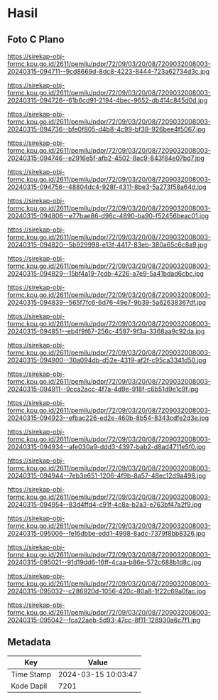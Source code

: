 # Hasil

## Foto C Plano

https://sirekap-obj-formc.kpu.go.id/2611/pemilu/pdpr/72/09/03/20/08/7209032008003-20240315-094711--9cd8669d-8dc8-4223-8444-723a62734d3c.jpg

https://sirekap-obj-formc.kpu.go.id/2611/pemilu/pdpr/72/09/03/20/08/7209032008003-20240315-094726--61b6cd91-2194-4bec-9652-db414c845d0d.jpg

https://sirekap-obj-formc.kpu.go.id/2611/pemilu/pdpr/72/09/03/20/08/7209032008003-20240315-094736--bfe0f805-d4b8-4c99-bf39-926bee4f5067.jpg

https://sirekap-obj-formc.kpu.go.id/2611/pemilu/pdpr/72/09/03/20/08/7209032008003-20240315-094746--e2916e5f-afb2-4502-8ac9-843f84e07bd7.jpg

https://sirekap-obj-formc.kpu.go.id/2611/pemilu/pdpr/72/09/03/20/08/7209032008003-20240315-094756--48804dc4-928f-4311-8be3-5a273f58a64d.jpg

https://sirekap-obj-formc.kpu.go.id/2611/pemilu/pdpr/72/09/03/20/08/7209032008003-20240315-094806--e77bae86-d96c-4890-ba90-f52456beac01.jpg

https://sirekap-obj-formc.kpu.go.id/2611/pemilu/pdpr/72/09/03/20/08/7209032008003-20240315-094820--5b929998-e13f-4417-83eb-380a65c6c8a9.jpg

https://sirekap-obj-formc.kpu.go.id/2611/pemilu/pdpr/72/09/03/20/08/7209032008003-20240315-094829--15bf4a19-7cdb-4226-a7e9-5a41bdad6cbc.jpg

https://sirekap-obj-formc.kpu.go.id/2611/pemilu/pdpr/72/09/03/20/08/7209032008003-20240315-094839--565f7fc6-6d76-49e7-9b39-5a62638367df.jpg

https://sirekap-obj-formc.kpu.go.id/2611/pemilu/pdpr/72/09/03/20/08/7209032008003-20240315-094851--eb4f9f67-256c-4587-9f3a-3368aa9c92da.jpg

https://sirekap-obj-formc.kpu.go.id/2611/pemilu/pdpr/72/09/03/20/08/7209032008003-20240315-094900--30a094db-d52e-4319-af2f-c95ca3341d50.jpg

https://sirekap-obj-formc.kpu.go.id/2611/pemilu/pdpr/72/09/03/20/08/7209032008003-20240315-094911--9cca2acc-4f7a-4d9e-918f-c6b51d9e1c9f.jpg

https://sirekap-obj-formc.kpu.go.id/2611/pemilu/pdpr/72/09/03/20/08/7209032008003-20240315-094923--efbac226-ed2e-460b-8b54-8343cdfe2d3e.jpg

https://sirekap-obj-formc.kpu.go.id/2611/pemilu/pdpr/72/09/03/20/08/7209032008003-20240315-094934--afe030a9-ddd3-4397-bab2-d8ad4711e5f0.jpg

https://sirekap-obj-formc.kpu.go.id/2611/pemilu/pdpr/72/09/03/20/08/7209032008003-20240315-094944--7eb3e651-1206-4f9b-8a57-48ec12d9a498.jpg

https://sirekap-obj-formc.kpu.go.id/2611/pemilu/pdpr/72/09/03/20/08/7209032008003-20240315-094954--83d4ffd4-c91f-4c8a-b2a3-e763bf47a2f9.jpg

https://sirekap-obj-formc.kpu.go.id/2611/pemilu/pdpr/72/09/03/20/08/7209032008003-20240315-095006--fe16dbbe-edd1-4998-8adc-7379f8bb8326.jpg

https://sirekap-obj-formc.kpu.go.id/2611/pemilu/pdpr/72/09/03/20/08/7209032008003-20240315-095021--91d19dd6-16ff-4caa-b86e-572c688b1d8c.jpg

https://sirekap-obj-formc.kpu.go.id/2611/pemilu/pdpr/72/09/03/20/08/7209032008003-20240315-095032--c286920d-1056-420c-80a8-1f22c69a0fac.jpg

https://sirekap-obj-formc.kpu.go.id/2611/pemilu/pdpr/72/09/03/20/08/7209032008003-20240315-095042--fca22aeb-5d93-47cc-8f11-128930a6c7f1.jpg


## Metadata

| Key        | Value               |
| ---------- | ------------------- |
| Time Stamp | 2024-03-15 10:03:47 |
| Kode Dapil | 7201                |



